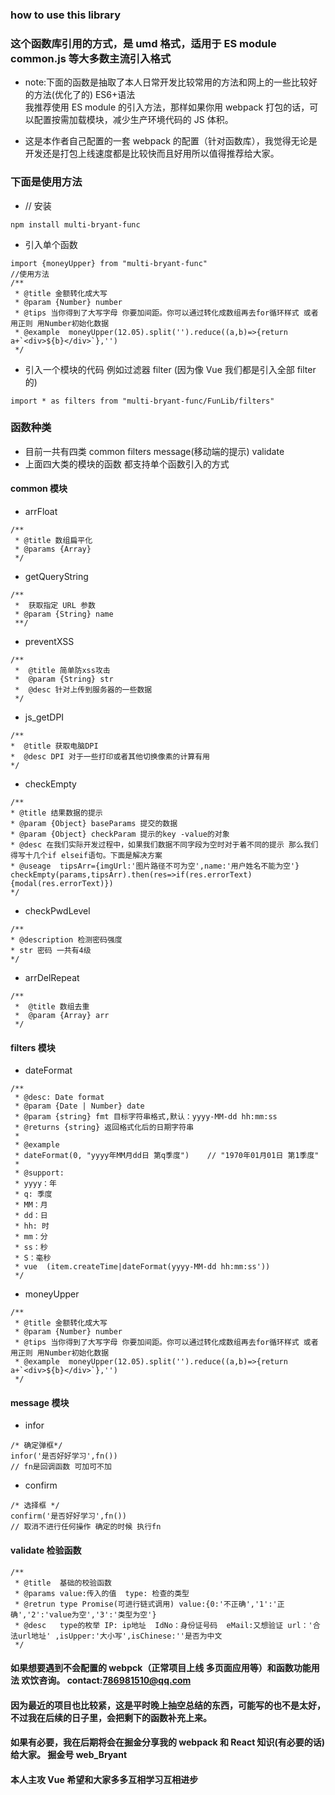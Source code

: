 ### how to use this library

### 这个函数库引用的方式，是 umd 格式，适用于 ES module common.js 等大多数主流引入格式

- note:下面的函数是抽取了本人日常开发比较常用的方法和网上的一些比较好的方法(优化了的) ES6+语法<br/>
  我推荐使用 ES module 的引入方法，那样如果你用 webpack 打包的话，可以配置按需加载模块，减少生产环境代码的 JS 体积。

* 这是本作者自己配置的一套 webpack 的配置（针对函数库），我觉得无论是开发还是打包上线速度都是比较快而且好用所以值得推荐给大家。

### 下面是使用方法

- // 安装

```
npm install multi-bryant-func
```

- 引入单个函数

```
import {moneyUpper} from "multi-bryant-func"
//使用方法
/**
 * @title 金额转化成大写
 * @param {Number} number
 * @tips 当你得到了大写字母 你要加间距。你可以通过转化成数组再去for循环样式 或者用正则 用Number初始化数据
 * @example  moneyUpper(12.05).split('').reduce((a,b)=>{return a+`<div>${b}</div>`},'')
 */
```

- 引入一个模块的代码 例如过滤器 filter (因为像 Vue 我们都是引入全部 filter 的)

```
import * as filters from "multi-bryant-func/FunLib/filters"
```

### 函数种类

- 目前一共有四类 common filters message(移动端的提示) validate
- 上面四大类的模块的函数 都支持单个函数引入的方式

#### common 模块

- arrFloat

```
/**
 * @title 数组扁平化
 * @params {Array}
 */
```

- getQueryString

```
/**
 *  获取指定 URL 参数
 * @param {String} name
 **/
```

- preventXSS

```
/**
 *  @title 简单防xss攻击
 *  @param {String} str
 *  @desc 针对上传到服务器的一些数据
 */
```

- js_getDPI

```
/**
*  @title 获取电脑DPI
*  @desc DPI 对于一些打印或者其他切换像素的计算有用
*/
```

- checkEmpty

```
/**
* @title 结果数据的提示
* @param {Object} baseParams 提交的数据
* @param {Object} checkParam 提示的key -value的对象
* @desc 在我们实际开发过程中，如果我们数据不同字段为空时对于着不同的提示 那么我们得写十几个if elseif语句。下面是解决方案
* @useage  tipsArr={imgUrl:'图片路径不可为空',name:'用户姓名不能为空'} checkEmpty(params,tipsArr).then(res=>if(res.errorText){modal(res.errorText)})
*/
```

- checkPwdLevel

```
/**
* @description 检测密码强度
* str 密码 一共有4级
*/
```

- arrDelRepeat

```
/**
 *  @title 数组去重
 *  @param {Array} arr
 */
```

#### filters 模块

- dateFormat

```
/**
 * @desc: Date format
 * @param {Date | Number} date
 * @param {string} fmt 目标字符串格式,默认：yyyy-MM-dd hh:mm:ss
 * @returns {string} 返回格式化后的日期字符串
 *
 * @example
 * dateFormat(0, "yyyy年MM月dd日 第q季度")    // "1970年01月01日 第1季度"
 *
 * @support:
 * yyyy：年
 * q: 季度
 * MM：月
 * dd：日
 * hh: 时
 * mm：分
 * ss：秒
 * S：毫秒
 * vue  (item.createTime|dateFormat(yyyy-MM-dd hh:mm:ss'))
 */
```

- moneyUpper

```
/**
 * @title 金额转化成大写
 * @param {Number} number
 * @tips 当你得到了大写字母 你要加间距。你可以通过转化成数组再去for循环样式 或者用正则 用Number初始化数据
 * @example  moneyUpper(12.05).split('').reduce((a,b)=>{return a+`<div>${b}</div>`},'')
 */
```

#### message 模块

- infor

```
/* 确定弹框*/
infor('是否好好学习',fn())
// fn是回调函数 可加可不加
```

- confirm

```
/* 选择框 */
confirm('是否好好学习',fn())
// 取消不进行任何操作 确定的时候 执行fn
```

#### validate 检验函数

```
/**
 * @title  基础的校验函数
 * @params value:传入的值  type: 检查的类型
 * @retrun type Promise(可进行链式调用) value:{0:'不正确','1':'正确','2':'value为空','3':'类型为空'}
 * @desc   type的枚举 IP: ip地址  IdNo：身份证号码  eMail:又想验证 url：'合法url地址' ,isUpper:'大小写',isChinese:''是否为中文
 */
```

#### 如果想要遇到不会配置的 webpck（正常项目上线 多页面应用等）和函数功能用法 欢饮咨询。 contact:786981510@qq.com

#### 因为最近的项目也比较紧，这是平时晚上抽空总结的东西，可能写的也不是太好，不过我在后续的日子里，会把剩下的函数补充上来。

#### 如果有必要，我在后期将会在掘金分享我的 webpack 和 React 知识(有必要的话)给大家。 掘金号 web_Bryant

#### 本人主攻 Vue 希望和大家多多互相学习互相进步

